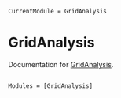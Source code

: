 ```@meta
CurrentModule = GridAnalysis
```

# GridAnalysis

Documentation for [GridAnalysis](https://github.com/LAMPSPUC/GridAnalysis.jl).

```@index
```

```@autodocs
Modules = [GridAnalysis]
```
